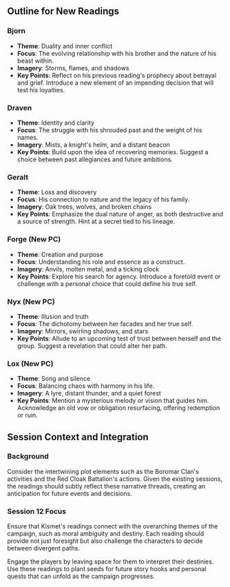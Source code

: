 ## Outline for New Readings

### Bjorn

- **Theme**: Duality and inner conflict
- **Focus**: The evolving relationship with his brother and the nature of his beast within.
- **Imagery**: Storms, flames, and shadows
- **Key Points**: Reflect on his previous reading's prophecy about betrayal and grief. Introduce a new element of an impending decision that will test his loyalties.
>

### Draven

- **Theme**: Identity and clarity
- **Focus**: The struggle with his shrouded past and the weight of his names.
- **Imagery**: Mists, a knight's helm, and a distant beacon
- **Key Points**: Build upon the idea of recovering memories. Suggest a choice between past allegiances and future ambitions.

### Geralt

- **Theme**: Loss and discovery
- **Focus**: His connection to nature and the legacy of his family.
- **Imagery**: Oak trees, wolves, and broken chains
- **Key Points**: Emphasize the dual nature of anger, as both destructive and a source of strength. Hint at a secret tied to his lineage.

### Forge (New PC)

- **Theme**: Creation and purpose
- **Focus**: Understanding his role and essence as a construct.
- **Imagery**: Anvils, molten metal, and a ticking clock
- **Key Points**: Explore his search for agency. Introduce a foretold event or challenge with a personal choice that could define his true self.

### Nyx (New PC)

- **Theme**: Illusion and truth
- **Focus**: The dichotomy between her facades and her true self.
- **Imagery**: Mirrors, swirling shadows, and stars
- **Key Points**: Allude to an upcoming test of trust between herself and the group. Suggest a revelation that could alter her path.

### Lox (New PC)

- **Theme**: Song and silence
- **Focus**: Balancing chaos with harmony in his life.
- **Imagery**: A lyre, distant thunder, and a quiet forest
- **Key Points**: Mention a mysterious melody or vision that guides him. Acknowledge an old vow or obligation resurfacing, offering redemption or ruin.

## Session Context and Integration

### Background

Consider the intertwining plot elements such as the Boromar Clan's activities and the Red Cloak Battalion's actions. Given the existing sessions, the readings should subtly reflect these narrative threads, creating an anticipation for future events and decisions.

### Session 12 Focus

Ensure that Kismet's readings connect with the overarching themes of the campaign, such as moral ambiguity and destiny. Each reading should provide not just foresight but also challenge the characters to decide between divergent paths.

Engage the players by leaving space for them to interpret their destinies. Use these readings to plant seeds for future story hooks and personal quests that can unfold as the campaign progresses.
